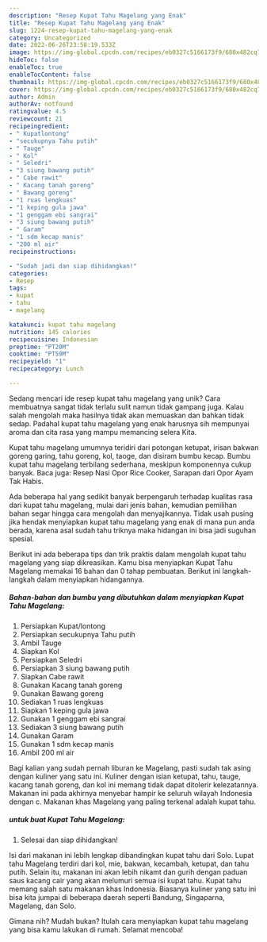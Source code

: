 ```yaml
---
description: "Resep Kupat Tahu Magelang yang Enak"
title: "Resep Kupat Tahu Magelang yang Enak"
slug: 1224-resep-kupat-tahu-magelang-yang-enak
category: Uncategorized
date: 2022-06-26T23:58:19.533Z
image: https://img-global.cpcdn.com/recipes/eb0327c5166173f9/680x482cq70/kupat-tahu-magelang-foto-resep-utama.jpg
hideToc: false
enableToc: true
enableTocContent: false
thumbnail: https://img-global.cpcdn.com/recipes/eb0327c5166173f9/680x482cq70/kupat-tahu-magelang-foto-resep-utama.jpg
cover: https://img-global.cpcdn.com/recipes/eb0327c5166173f9/680x482cq70/kupat-tahu-magelang-foto-resep-utama.jpg
author: Admin
authorAv: notfound
ratingvalue: 4.5
reviewcount: 21
recipeingredient:
- " Kupatlontong"
- "secukupnya Tahu putih"
- " Tauge"
- " Kol"
- " Seledri"
- "3 siung bawang putih"
- " Cabe rawit"
- " Kacang tanah goreng"
- " Bawang goreng"
- "1 ruas lengkuas"
- "1 keping gula jawa"
- "1 genggam ebi sangrai"
- "3 siung bawang putih"
- " Garam"
- "1 sdm kecap manis"
- "200 ml air"
recipeinstructions:

- "Sudah jadi dan siap dihidangkan!"
categories:
- Resep
tags:
- kupat
- tahu
- magelang

katakunci: kupat tahu magelang 
nutrition: 145 calories
recipecuisine: Indonesian
preptime: "PT20M"
cooktime: "PT59M"
recipeyield: "1"
recipecategory: Lunch

---
```





Sedang mencari ide resep kupat tahu magelang yang unik? Cara membuatnya sangat tidak terlalu sulit namun tidak gampang juga. Kalau salah mengolah maka hasilnya tidak akan memuaskan dan bahkan tidak sedap. Padahal kupat tahu magelang yang enak harusnya sih mempunyai aroma dan cita rasa yang mampu memancing selera Kita.





Kupat tahu magelang umumnya teridiri dari potongan ketupat, irisan bakwan goreng garing, tahu goreng, kol, taoge, dan disiram bumbu kecap. Bumbu kupat tahu magelang terbilang sederhana, meskipun komponennya cukup banyak. Baca juga: Resep Nasi Opor Rice Cooker, Sarapan dari Opor Ayam Tak Habis.

Ada beberapa hal yang sedikit banyak berpengaruh terhadap kualitas rasa dari kupat tahu magelang, mulai dari jenis bahan, kemudian pemilihan bahan segar hingga cara mengolah dan menyajikannya. Tidak usah pusing jika hendak menyiapkan kupat tahu magelang yang enak di mana pun anda berada, karena asal sudah tahu triknya maka hidangan ini bisa jadi suguhan spesial.






Berikut ini ada beberapa tips dan trik praktis dalam mengolah kupat tahu magelang yang siap dikreasikan. Kamu bisa menyiapkan Kupat Tahu Magelang memakai 16 bahan dan 0 tahap pembuatan. Berikut ini langkah-langkah dalam menyiapkan hidangannya.

<!--inarticleads1-->

##### Bahan-bahan dan bumbu yang dibutuhkan dalam menyiapkan Kupat Tahu Magelang:

1. Persiapkan  Kupat/lontong
1. Persiapkan secukupnya Tahu putih
1. Ambil  Tauge
1. Siapkan  Kol
1. Persiapkan  Seledri
1. Persiapkan 3 siung bawang putih
1. Siapkan  Cabe rawit
1. Gunakan  Kacang tanah goreng
1. Gunakan  Bawang goreng
1. Sediakan 1 ruas lengkuas
1. Siapkan 1 keping gula jawa
1. Gunakan 1 genggam ebi sangrai
1. Sediakan 3 siung bawang putih
1. Gunakan  Garam
1. Gunakan 1 sdm kecap manis
1. Ambil 200 ml air


Bagi kalian yang sudah pernah liburan ke Magelang, pasti sudah tak asing dengan kuliner yang satu ini. Kuliner dengan isian ketupat, tahu, tauge, kacang tanah goreng, dan kol ini memang tidak dapat ditolerir kelezatannya. Makanan ini pada akhirnya menyebar hampir ke seluruh wilayah Indonesia dengan c. Makanan khas Magelang yang paling terkenal adalah kupat tahu. 

<!--inarticleads2-->

#####  untuk buat Kupat Tahu Magelang:


1. Selesai dan siap dihidangkan!

Isi dari makanan ini lebih lengkap dibandingkan kupat tahu dari Solo. Lupat tahu Magelang terdiri dari kol, mie, bakwan, kecambah, ketupat, dan tahu putih. Selain itu, makanan ini akan lebih nikamt dan gurih dengan paduan saus kacang cair yang akan melumuri semua isi kupat tahu. Kupat tahu memang salah satu makanan khas Indonesia. Biasanya kuliner yang satu ini bisa kita jumpai di beberapa daerah seperti Bandung, Singaparna, Magelang, dan Solo. 

Gimana nih? Mudah bukan? Itulah cara menyiapkan kupat tahu magelang yang bisa kamu lakukan di rumah. Selamat mencoba!
